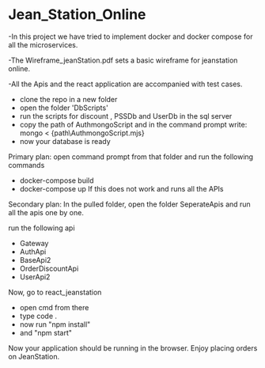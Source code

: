 # Jean_Station_Online

-In this project we have tried to implement docker and docker compose for all the microservices.

-The Wireframe_jeanStation.pdf sets a basic wireframe for jeanstation online.

-All the Apis and the react application are accompanied with test cases.

- clone the repo in a new folder 
- open the folder 'DbScripts'
- run the scripts for discount , PSSDb and UserDb in the sql server
- copy the path of AuthmongoScript and in the command prompt write:
		mongo < {path\AuthmongoScript.mjs}
- now your database is ready

Primary plan: open command prompt from that folder and run the following commands
- docker-compose build
- docker-compose up
If this does not work and runs all the APIs

Secondary plan: In the pulled folder, open the folder SeperateApis and run all the apis one by one.

run the following api
- Gateway
- AuthApi
- BaseApi2
- OrderDiscountApi
- UserApi2

Now, go to react_jeanstation
- open cmd from there
- type code .
- now run "npm install"
- and "npm start"

Now your application should be running in the browser. 
Enjoy placing orders on JeanStation.